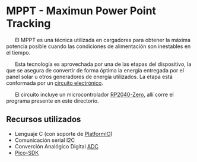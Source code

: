 # MPPT - Maximun Power Point Tracking
&nbsp;&nbsp;&nbsp;&nbsp;&nbsp;&nbsp;El MPPT es una técnica utilizada en cargadores para obtener la máxima potencia posible cuando las condiciones de alimentación son inestables en el tiempo.<br>

&nbsp;&nbsp;&nbsp;&nbsp;&nbsp;&nbsp;Esta tecnología es aprovechada por una de las etapas del dispositivo, la que se asegura de convertir de forma óptima la energía entregada por el panel solar 
u otros generadores de energía utilizados. La etapa está conformada por un [circuito electrónico](https://github.com/impatrq/gravicap/tree/main/PCB/MPPT).<br>

&nbsp;&nbsp;&nbsp;&nbsp;&nbsp;&nbsp;El circuito incluye un microcontrolador [RP2040-Zero](https://datasheets.raspberrypi.com/rp2040/rp2040-datasheet.pdf), allí corre el programa presente en este directorio.<br>

## Recursos utilizados
- Lenguaje C (con soporte de [PlatformIO](https://docs.platformio.org/en/latest/))
- Comunicación serial I2C
- Converción Analógico Digital [ADC](https://github.com/raspberrypi/pico-sdk/tree/master/src/rp2_common/hardware_adc)
- [Pico-SDK](https://github.com/raspberrypi/pico-sdk/tree/master)
